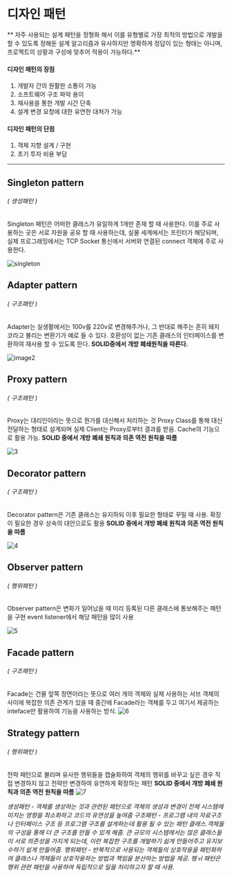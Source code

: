 # 디자인 패턴
** 자주 사용되는 설계 패턴을 정형화 해서 이를 유형별로 가장 최적의 방법으로 개발을 할 수 있도록 정해둔 
설계 알고리즘과 유사하지만 명확하게 정답이 있는 형태는 아니며, 프로젝트의 상황과 구성에 맞추어 적용이 가능하다.**
#### 디자인 패턴의 장점
1. 개발자 간의 원활한 소통이 가능
2. 소프트웨어 구조 파악 용이
3. 재사용을 통한 개발 시간 단축
4. 설계 변경 요청에 대한 유연한 대처가 가능

#### 디자인 패턴의 단점
1. 객체 지향 설계 / 구현
2. 초기 투자 비용 부담
------------------------------------------------------------------------------------------------------------
## Singleton pattern
###### ( 생성패턴 )
Singleton 패턴은 어떠한 클래스가 유일하게 1개만 존재 할 때 사용한다.
이를 주로 사용하는 곳은 서로 자원을 공유 할 때 사용하는데, 실물 세계에서는 프린터가 해당되며,
실제 프로그래밍에서는 TCP Socket 통신에서 서버와 연결된 connect 객체에 주로 사용한다.

![singleton](https://user-images.githubusercontent.com/72143238/167341133-32affa5d-db4b-480a-88ca-d818d044a0b4.JPG)

## Adapter pattern
###### ( 구조패턴 )

Adapter는 실생활에서는 100v를 220v로 변경해주거나, 그 반대로 해주는 흔히 돼지 코라고 불리는 변환기가 예로 들 수 있다.
호환성이 없는 기존 클래스의 인터페이스를 변환하여 재사용 할 수 있도록 한다.
**SOLID중에서 개방 폐쇄원칙을 따른다.**

![image2](https://user-images.githubusercontent.com/72143238/167341465-1eabb8b5-5ea7-42f0-bb0f-77386acab702.JPG)

## Proxy pattern
###### ( 구조패턴 )

Proxy는 대리인이라는 뜻으로 뭔가를 대신해서 처리하는 것
Proxy Class를 통해 대신 전달하는 형태로 설계되며 실제 Client는 Proxy로부터 결과를 받음. Cache의 기능으로 활용 가능.
**SOLID 중에서 개방 폐쇄 원칙과 의존 역전 원칙을 따름**

![3](https://user-images.githubusercontent.com/72143238/167342578-3a116f11-477e-49c1-af21-85fff722059c.JPG)

## Decorator pattern
###### ( 구조패턴 )

Decorator pattern은 기존 클래스는 유지하되 이후 필요한 형태로 꾸밀 때 사용. 확장이 필요한 경우 상속의 대안으로도 활용
**SOLID 중에서 개방 폐쇄 원칙과 의존 역전 원칙을 따름**

![4](https://user-images.githubusercontent.com/72143238/167342974-b56b3205-4d40-430d-88d4-a9bbb63528f7.JPG)

## Observer pattern
###### ( 행위패턴 )

Observer pattern은 변화가 일어났을 때 미리 등록된 다른 클래스에 통보해주는 패턴을 구현
event listener에서 해당 패턴을 많이 사용

![5](https://user-images.githubusercontent.com/72143238/167343238-63186bb6-1f97-4f2e-9a8d-3c1526b190a0.JPG)

## Facade pattern
###### ( 구조패턴 )

Facade는 건물 앞쪽 정면이라는 뜻으로 여러 개의 객체와 실제 사용하는 서브 객체의 사이에 복잡한 의존 관계가 있을 때 중간에 Facade라는 객체를 두고 여기서 제공하는 inteface만 활용하여 기능을 사용하는 방식. 
![6](https://user-images.githubusercontent.com/72143238/167343242-00c40288-4e17-4125-9c7e-ce787a4e40a7.JPG)

## Strategy pattern
###### ( 행위패턴 )

전략 패턴으로 불리며 유사한 행위들을 캡슐화하여 객체의 행위를 바꾸고 싶은 경우 직접 변경하지 않고 전략만 변경하여 유연하게 확장하는 패턴 **SOLID 중에서 개방 폐쇄 원칙과 의존 역전 원칙을 따름**
![7](https://user-images.githubusercontent.com/72143238/167343245-89e8bc94-d108-429d-950a-514aa99ee29d.JPG)

*생성패턴 - 객체를 생성하는 것과 관련된 패턴으로 객체의 생성과 변경이 전체 시스템에 미치는 영향을 최소화하고 코드의 유연성을 높여줌
구조패턴 - 프로그램 내의 자료구조나 인터페이스 구조 등 프로그램 구조를 설게하는데 활용 될 수 있는 패턴 클래스.객체들의 구성을 통해 더 큰 구조를 만들 수 있게 해줌. 큰 규모의 시스템에서는 많은 클래스들이 서로 의존성을 가지게 되는데, 이런 복잡한 구조를 개발하기 쉽게 만들어주고 유지보수하기 쉽게 만들어줌.
행위패턴 - 반복적으로 사용되는 객체들의 상호작용을 패턴화하여 클래스나 객체들이 상호작용하는 방법과 책임을 분산하는 방법을 제공. 헹ㅟ 패턴은 행위 관련 패턴을 사용하여 독립적으로 일을 처리하고자 할 때 사용.*


